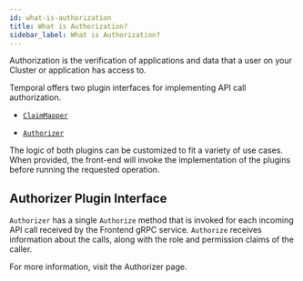 ```yaml
---
id: what-is-authorization
title: What is Authorization?
sidebar_label: What is Authorization?
---
```


Authorization is the verification of applications and data that a user on your Cluster or application has access to.

Temporal offers two plugin interfaces for implementing API call authorization.

- [`ClaimMapper`](https://www.notion.so/ClaimMapper-44aae103936b4e0789b23a7a32374ec4)

- [`Authorizer`](https://www.notion.so/Authorizer-11cccb9167034e21a93797f4cafc7ee5)

The logic of both plugins can be customized to fit a variety of use cases. When provided, the front-end will invoke the implementation of the plugins before running the requested operation.

## Authorizer Plugin Interface

`Authorizer` has a single `Authorize` method that is invoked for each incoming API call received by the Frontend gRPC service. `Authorize` receives information about the calls, along with the role and permission claims of the caller.

For more information, visit the Authorizer page.
